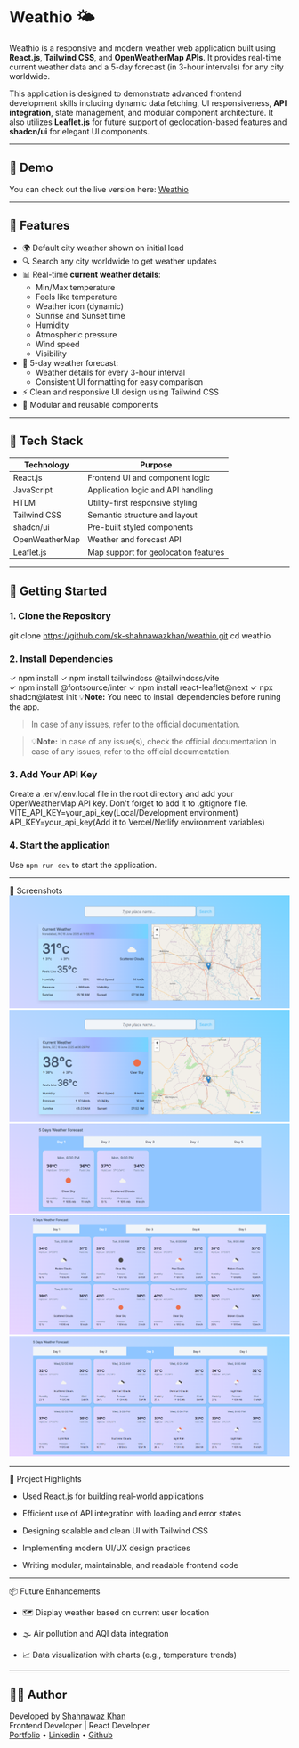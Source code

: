 # Weathio 🌤️

Weathio is a responsive and modern weather web application built using **React.js**, **Tailwind CSS**, and **OpenWeatherMap APIs**. It provides real-time current weather data and a 5-day forecast (in 3-hour intervals) for any city worldwide.

This application is designed to demonstrate advanced frontend development skills including dynamic data fetching, UI responsiveness, **API integration**, state management, and modular component architecture. It also utilizes **Leaflet.js** for future support of geolocation-based features and **shadcn/ui** for elegant UI components.

---

## 🚀 Demo

You can check out the live version here: [Weathio](https://weathio.vercel.app/)

---

## 🌟 Features

- 🌍 Default city weather shown on initial load
- 🔍 Search any city worldwide to get weather updates
- 📊 Real-time **current weather details**:
  - Min/Max temperature
  - Feels like temperature
  - Weather icon (dynamic)
  - Sunrise and Sunset time
  - Humidity
  - Atmospheric pressure
  - Wind speed
  - Visibility
- 📅 5-day weather forecast:
  - Weather details for every 3-hour interval
  - Consistent UI formatting for easy comparison
- ⚡ Clean and responsive UI design using Tailwind CSS
- 🧩 Modular and reusable components

---

## 🔧 Tech Stack

| Technology     | Purpose                              |
| -------------- | ------------------------------------ |
| React.js       | Frontend UI and component logic      |
| JavaScript     | Application logic and API handling   |
| HTLM           | Utility-first responsive styling     |
| Tailwind CSS   | Semantic structure and layout        |
| shadcn/ui      | Pre-built styled components          |
| OpenWeatherMap | Weather and forecast API             |
| Leaflet.js     | Map support for geolocation features |

---

## 🧩 Getting Started

### 1. Clone the Repository

git clone https://github.com/sk-shahnawazkhan/weathio.git
cd weathio

### 2. Install Dependencies

✓ npm install
✓ npm install tailwindcss @tailwindcss/vite  
✓ npm install @fontsource/inter
✓ npm install react-leaflet@next
✓ npx shadcn@latest init
💡**Note:** You need to install dependencies before runing the app.

> In case of any issues, refer to the official documentation.

> 💡**Note:** In case of any issue(s), check the official documentation
> In case of any issues, refer to the official documentation.

### 3. Add Your API Key

Create a .env/.env.local file in the root directory and add your OpenWeatherMap API key. Don't forget to add it to .gitignore file.
VITE_API_KEY=your_api_key(Local/Development environment)  
API_KEY=your_api_key(Add it to Vercel/Netlify environment variables)

### 4. Start the application

Use `npm run dev` to start the application.

---

📸 Screenshots
![Current weather onLoad](./src/assets/images/current-onload.png)  
![Current weather after search](./src/assets/images/current-onsearch.png)  
![Forecast day 1](./src/assets/images/forecast-day1.png)  
![Forecast day 2](./src/assets/images/forecast-day2.png)  
![Forecast day 3](./src/assets/images/forecast-day3.png)

---

🧠 Project Highlights

- Used React.js for building real-world applications

- Efficient use of API integration with loading and error states

- Designing scalable and clean UI with Tailwind CSS

- Implementing modern UI/UX design practices

- Writing modular, maintainable, and readable frontend code

---

📦 Future Enhancements

- 🗺️ Display weather based on current user location

- 🌫️ Air pollution and AQI data integration

- 📈 Data visualization with charts (e.g., temperature trends)

---

## 👨‍💻 Author

Developed by [Shahnawaz Khan](https://shahnawazkhan.vercel.app/)  
Frontend Developer | React Developer  
[Portfolio](https://shahnawazkhan.vercel.app/) • [Linkedin](https://www.linkedin.com/in/sk-shahnawazkhan) • [Github](https://github.com/sk-shahnawazkhan)
